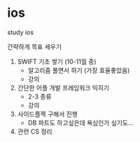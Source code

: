 # ios
study ios 



간략하게 목표 세우기



1. SWIFT 기초 쌓기 (10-11월 중)
   - 알고리즘 풀면서 하기 (가장 효율좋았음)
   - 강의
2. 간단한 어플 개발 프레임워크 익히기
   - 2-3 종류
   - 강의
3. 사이드플젝 구해서 진행
   - DB 파트도 하고싶은데 욕심인가 싶기도...
4. 관련 CS 정리
